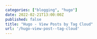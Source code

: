 ```yaml
---
categories: ["blogging", "hugo"]
date: 2022-02-21T13:00:00Z
published: false
title: "Hugo - View Posts by Tag Cloud"
url: '/hugo-view-post--tag-cloud'
---
```

